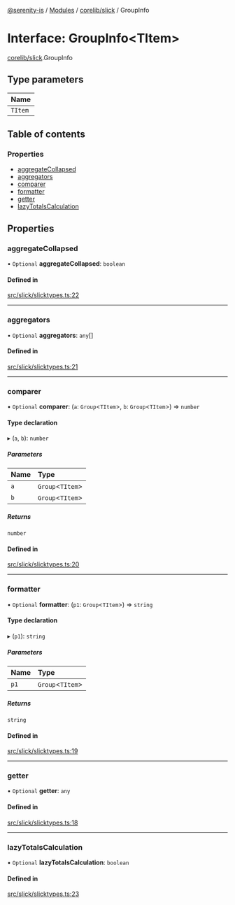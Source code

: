 [@serenity-is](../README.md) / [Modules](../modules.md) / [corelib/slick](../modules/corelib_slick.md) / GroupInfo

# Interface: GroupInfo<TItem\>

[corelib/slick](../modules/corelib_slick.md).GroupInfo

## Type parameters

| Name |
| :------ |
| `TItem` |

## Table of contents

### Properties

- [aggregateCollapsed](corelib_slick.GroupInfo.md#aggregatecollapsed)
- [aggregators](corelib_slick.GroupInfo.md#aggregators)
- [comparer](corelib_slick.GroupInfo.md#comparer)
- [formatter](corelib_slick.GroupInfo.md#formatter)
- [getter](corelib_slick.GroupInfo.md#getter)
- [lazyTotalsCalculation](corelib_slick.GroupInfo.md#lazytotalscalculation)

## Properties

### aggregateCollapsed

• `Optional` **aggregateCollapsed**: `boolean`

#### Defined in

[src/slick/slicktypes.ts:22](https://github.com/serenity-is/serenity/blob/master/packages/corelib/src/slick/slicktypes.ts#L22)

___

### aggregators

• `Optional` **aggregators**: `any`[]

#### Defined in

[src/slick/slicktypes.ts:21](https://github.com/serenity-is/serenity/blob/master/packages/corelib/src/slick/slicktypes.ts#L21)

___

### comparer

• `Optional` **comparer**: (`a`: `Group`<`TItem`\>, `b`: `Group`<`TItem`\>) => `number`

#### Type declaration

▸ (`a`, `b`): `number`

##### Parameters

| Name | Type |
| :------ | :------ |
| `a` | `Group`<`TItem`\> |
| `b` | `Group`<`TItem`\> |

##### Returns

`number`

#### Defined in

[src/slick/slicktypes.ts:20](https://github.com/serenity-is/serenity/blob/master/packages/corelib/src/slick/slicktypes.ts#L20)

___

### formatter

• `Optional` **formatter**: (`p1`: `Group`<`TItem`\>) => `string`

#### Type declaration

▸ (`p1`): `string`

##### Parameters

| Name | Type |
| :------ | :------ |
| `p1` | `Group`<`TItem`\> |

##### Returns

`string`

#### Defined in

[src/slick/slicktypes.ts:19](https://github.com/serenity-is/serenity/blob/master/packages/corelib/src/slick/slicktypes.ts#L19)

___

### getter

• `Optional` **getter**: `any`

#### Defined in

[src/slick/slicktypes.ts:18](https://github.com/serenity-is/serenity/blob/master/packages/corelib/src/slick/slicktypes.ts#L18)

___

### lazyTotalsCalculation

• `Optional` **lazyTotalsCalculation**: `boolean`

#### Defined in

[src/slick/slicktypes.ts:23](https://github.com/serenity-is/serenity/blob/master/packages/corelib/src/slick/slicktypes.ts#L23)
